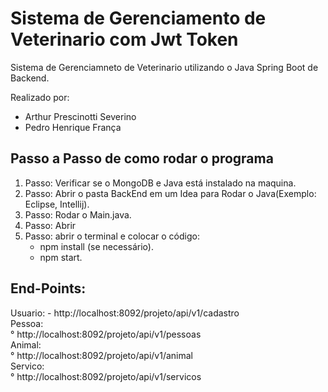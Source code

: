 # Sistema de Gerenciamento de Veterinario com Jwt Token
 Sistema de Gerenciamneto de Veterinario utilizando o Java Spring Boot de Backend. 
 
 Realizado por:  
   - Arthur Prescinotti Severino  
   - Pedro Henrique França

## Passo a Passo de como rodar o programa
 1. Passo: Verificar se o MongoDB e Java está instalado na maquina.  
 2. Passo: Abrir o pasta BackEnd em um Idea para Rodar o Java(Exemplo: Eclipse, Intellij).  
 3. Passo: Rodar o Main.java.  
 4. Passo: Abrir     
 5. Passo: abrir o terminal e colocar o código:  
    - npm install (se necessário).  
    - npm start.  

## End-Points:
Usuario:  -  http://localhost:8092/projeto/api/v1/cadastro  
Pessoa:   
°   http://localhost:8092/projeto/api/v1/pessoas  
Animal:  
° http://localhost:8092/projeto/api/v1/animal  
Servico:  
°  http://localhost:8092/projeto/api/v1/servicos 


